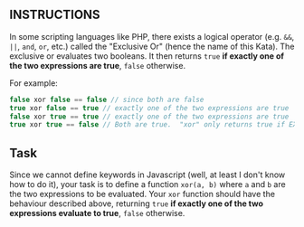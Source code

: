 ## INSTRUCTIONS

In some scripting languages like PHP, there exists a logical operator (e.g. `&&`, `||`, `and`, `or`, etc.) called the "Exclusive Or" (hence the name of this Kata). 
The exclusive or evaluates two booleans. It then returns `true` **if exactly one of the two expressions are true**, `false` otherwise. 

For example:
```java
false xor false == false // since both are false
true xor false == true // exactly one of the two expressions are true
false xor true == true // exactly one of the two expressions are true
true xor true == false // Both are true.  "xor" only returns true if EXACTLY one of the two expressions evaluate to true.
```
## Task
Since we cannot define keywords in Javascript (well, at least I don't know how to do it), your task is to define a function `xor(a, b)` where `a` and `b` are the two expressions to be evaluated. 
Your `xor` function should have the behaviour described above, returning `true` **if exactly one of the two expressions evaluate to true**, `false` otherwise.